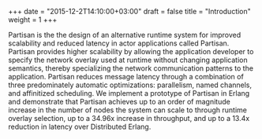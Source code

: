 +++
date = "2015-12-2T14:10:00+03:00"
draft = false
title = "Introduction"
weight = 1
+++

Partisan is the the design of an alternative runtime system for improved
scalability and reduced latency in actor applications called Partisan.
Partisan provides higher scalability by allowing the application developer to
specify the network overlay used at runtime without changing application
semantics, thereby specializing the network communication patterns to the
application. Partisan reduces message latency through a combination of three
predominately automatic optimizations: parallelism, named channels, and
affinitized scheduling. We implement a prototype of Partisan in Erlang and
demonstrate that Partisan achieves up to an order of magnitude increase in
the number of nodes the system can scale to through runtime overlay
selection, up to a 34.96x increase in throughput, and up to a 13.4x reduction
in latency over Distributed Erlang.